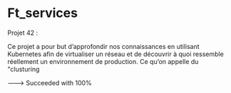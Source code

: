 # Ft_services

Projet 42 :

Ce projet a pour but d’approfondir nos connaissances en utilisant Kubernetes afin de virtualiser un réseau et de découvrir à quoi ressemble
réellement un environnement de production. Ce qu’on appelle du "clusturing

---> Succeeded with 100%
